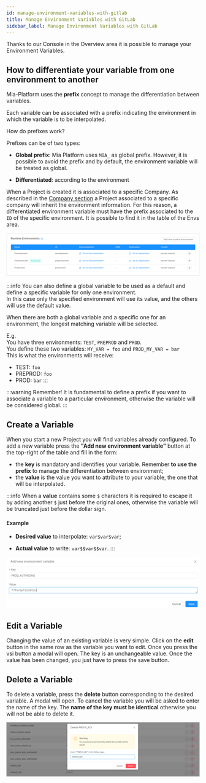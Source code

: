 ```yaml
---
id: manage-environment-variables-with-gitlab
title: Manage Environment Variables with GitLab
sidebar_label: Manage Environment Variables with GitLab
---
```


Thanks to our Console in the Overview area it is possible to manage your Environment Variables.

## How to differentiate your variable from one environment to another

Mia-Platform uses the **prefix** concept to manage the differentiation between variables.

Each variable can be associated with a prefix indicating the environment in which the variable is to be interpolated.

How do prefixes work?

Prefixes can be of two types:

* **Global prefix**: Mia Platform uses `​​MIA_` as global prefix. However, it is possible to avoid the prefix and by default, the environment variable will be treated as global.

* **Differentiated**: according to the environment

When a Project is created it is associated to a specific Company.
As described in the [Company section](/console/project-configuration/create-a-project.mdx#create-a-company) a Project associated to a specific company will inherit the environment information. For this reason, a differentiated environment variable must have the prefix associated to the `ID` of the specific environment. 
It is possible to find it in the table of the Envs area.

![envs-table](../img/environments_table.png)

:::info
You can also define a global variable to be used as a default and define a specific variable for only one environment.  
In this case only the specified environment will use its value, and the others will use the default value.

When there are both a global variable and a specific one for an environment, the longest matching variable will be selected.

E.g.  
You have three environments: `TEST`, `PREPROD` and `PROD`.  
You define these two variables: `MY_VAR = foo` and `PROD_MY_VAR = bar`  
This is what the environments will receive:  
- TEST: `foo`
- PREPROD: `foo`
- PROD: `bar`
:::

:::warning
Remember! It is fundamental to define a prefix if you want to associate a variable to a particular environment, otherwise the variable will be considered global.
:::

## Create a Variable

When you start a new Project you will find variables already configured.
To add a new variable press the **"Add new environment variable"** button at the top-right of the table and fill in the form:

* the **key** is mandatory and identifies your variable. Remember **to use the prefix** to manage the differentiation between environment;
* the **value** is the value you want to attribute to your variable, the one that will be interpolated.

:::info
When a **value** contains some `$` characters it is required to escape it by adding another `$` just before the original ones, otherwise the variable will be truncated just before the dollar sign.

#### Example

* **Desired value** to interpolate: `var$var$var`;

* **Actual value** to write: `var$$var$$var`.
:::

![create env var](../img/create-env-var.png)

## Edit a Variable

Changing the value of an existing variable is very simple. Click on the **edit** button in the same row as the variable you want to edit.
Once you press the vsi button a modal will open.
The key is an unchangeable value.
Once the value has been changed, you just have to press the save button.

## Delete a Variable

To delete a variable, press the **delete** button corresponding to the desired variable. A modal will open.
To cancel the variable you will be asked to enter the name of the key. The **name of the key must be identical** otherwise you will not be able to delete it.

![delete env var](../img/delete-env-var.png)
